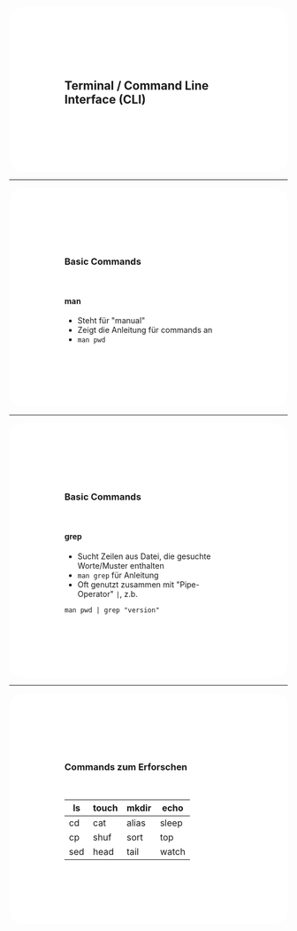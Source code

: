 <!-- .slide: data-transition="zoom-in fade-out" data-background="https://images.wallpapersden.com/image/download/pastel-slide-elevation-colorful-abstract_a2hmZmuUmZqaraWkpJRobWllrWdma2U.jpg" -->
<!-- ä, ö, ü, ß -->

<div style="background-color: #ffffff; padding:100px; border-radius: 25px;">
<h2>Terminal / Command Line Interface (CLI)</h2>
</div>

---

<!-- .slide: data-transition="zoom-in fade-out" data-background="https://images.wallpapersden.com/image/download/pastel-slide-elevation-colorful-abstract_a2hmZmuUmZqaraWkpJRobWllrWdma2U.jpg" -->
<!-- ä, ö, ü, ß -->

<div style="background-color: #ffffff; padding:100px; border-radius: 25px;">
<h3>Basic Commands</h3>
<br/>
<h4>man</h4>

- Steht für "manual"
- Zeigt die Anleitung für commands an
- `man pwd`

</div>

---

<!-- .slide: data-transition="zoom-in fade-out" data-background="https://images.wallpapersden.com/image/download/pastel-slide-elevation-colorful-abstract_a2hmZmuUmZqaraWkpJRobWllrWdma2U.jpg" -->
<!-- ä, ö, ü, ß -->

<div style="background-color: #ffffff; padding:100px; border-radius: 25px;">
<h3>Basic Commands</h3>
<br/>
<h4>grep</h4>

- Sucht Zeilen aus Datei, die gesuchte Worte/Muster enthalten
- `man grep` für Anleitung
- Oft genutzt zusammen mit "Pipe-Operator" `|`, z.b. 

```
man pwd | grep "version"
```
</div>

---

<!-- .slide: data-transition="zoom-in fade-out" data-background="https://images.wallpapersden.com/image/download/pastel-slide-elevation-colorful-abstract_a2hmZmuUmZqaraWkpJRobWllrWdma2U.jpg" -->
<!-- ä, ö, ü, ß -->

<div style="background-color: #ffffff; padding:100px; border-radius: 25px;">
<h3>Commands zum Erforschen</h3>
<br/>

ls|touch|mkdir|echo
-|-|-|-
cd|cat|alias|sleep
cp|shuf|sort|top
sed|head|tail|watch
</div>
